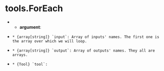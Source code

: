# tools.ForEach


 * * __argument__:
 *     * {array[string]} `input`: Array of inputs' names. The first one is the array over which we will loop.
 *     * {array[string]} `output`: Array of outputs' names. They all are arrays.
 *     * {Tool} `tool`:
 
